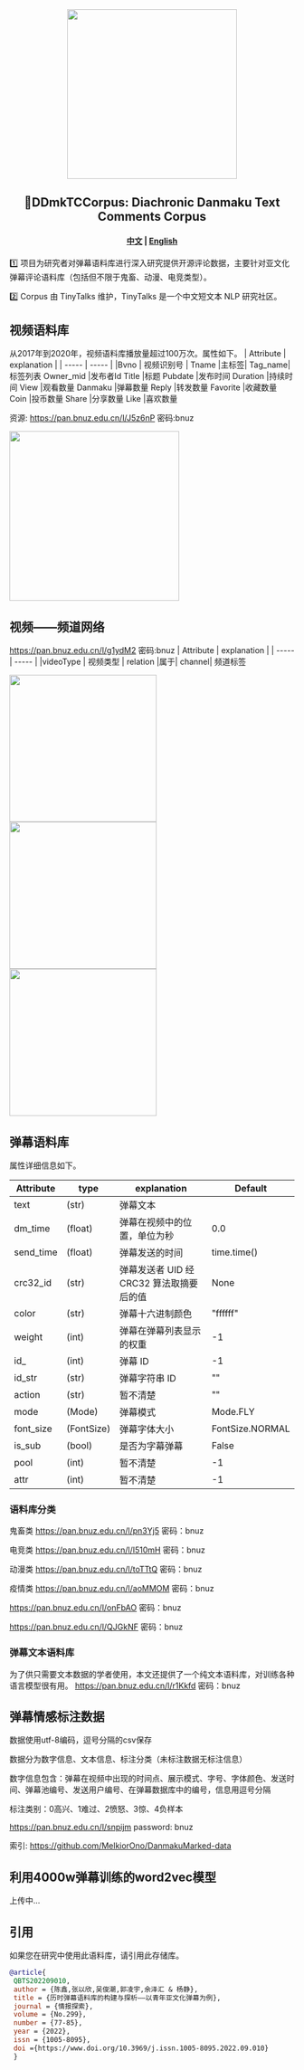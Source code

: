 <div align="center"><img src="https://avatars.githubusercontent.com/u/128916285?s=400&u=8ea76106ce0018439d6d6414b26aea62680712d6&v=4" height="300px"/></div>

<h2 align="center"> 📕DDmkTCCorpus: Diachronic Danmaku Text Comments Corpus</h2>

<h4 align="center">
    <a href="https://github.com/DBsCCorpus">中文</a> |
    <a href="https://github.com/DBsCCorpus">English</a>
</h4>

1️⃣ 项目为研究者对弹幕语料库进行深入研究提供开源评论数据，主要针对亚文化弹幕评论语料库（包括但不限于鬼畜、动漫、电竞类型）。

2️⃣ Corpus 由 TinyTalks 维护，TinyTalks 是一个中文短文本 NLP 研究社区。

## 视频语料库
从2017年到2020年，视频语料库播放量超过100万次。属性如下。
| Attribute | explanation |
| ----- | ----- |
|Bvno	| 视频识别号 |
Tname	|主标签|
Tag_name|	标签列表
Owner_mid	|发布者Id
Title	|标题
Pubdate	|发布时间
Duration	|持续时间
View	|观看数量
Danmaku	|弹幕数量
Reply	|转发数量
Favorite	|收藏数量
Coin	|投币数量
Share	|分享数量
Like	|喜欢数量

资源: https://pan.bnuz.edu.cn/l/J5z6nP 
密码:bnuz

<img src="https://github.com/Chen-X666/bullet-screenCorpus/blob/main/%E5%9B%BE3%20%E8%A7%86%E9%A2%91%E5%B1%9E%E6%80%A7%E7%9A%84%E5%85%B3%E8%81%94%E7%B3%BB%E6%95%B0.png" width="300px">

## 视频——频道网络
https://pan.bnuz.edu.cn/l/g1ydM2 
密码:bnuz
| Attribute | explanation |
| ----- | ----- |
|videoType	| 视频类型 |
relation	|属于|
channel|	频道标签

<img src="https://github.com/Chen-X666/bullet-screenCorpus/blob/main/%E5%9B%BE1%20%E7%94%B5%E7%AB%9E%E7%B1%BB%E5%9E%8B%E9%A2%91%E9%81%93%E5%85%B3%E7%B3%BB%E7%BD%91%E5%9B%BE.png" width="260px"><img src="https://github.com/Chen-X666/bullet-screenCorpus/blob/main/%E5%9B%BE10%20%E9%AC%BC%E7%95%9C%E7%B1%BB%E5%9E%8B%E9%A2%91%E9%81%93%E5%85%B3%E7%B3%BB%E7%BD%91%E5%9B%BE.png" width="260px"><img src="https://github.com/Chen-X666/bullet-screenCorpus/blob/main/%E5%9B%BE11%20%E5%8A%A8%E6%BC%AB%E7%B1%BB%E5%9E%8B%E9%A2%91%E9%81%93%E5%85%B3%E7%B3%BB%E7%BD%91%E5%9B%BE.png" width="260px">

## 弹幕语料库
属性详细信息如下。

| Attribute | type | explanation | Default |
| ----- | ----- |  ----- |  ----- |
text  | (str) | 弹幕文本
dm_time   | (float)  | 弹幕在视频中的位置，单位为秒 | 0.0
send_time |(float)   | 弹幕发送的时间 | time.time()
crc32_id  |(str)     | 弹幕发送者 UID 经 CRC32 算法取摘要后的值 | None
color     |(str)     | 弹幕十六进制颜色 | "ffffff"
weight    |(int)     | 弹幕在弹幕列表显示的权重  | -1
id_       |(int)     | 弹幕 ID | -1
id_str    |(str)     | 弹幕字符串 ID  | ""
action    |(str)     | 暂不清楚 | ""
mode      |(Mode)    | 弹幕模式  | Mode.FLY
font_size |(FontSize)| 弹幕字体大小  | FontSize.NORMAL
is_sub    |(bool)    | 是否为字幕弹幕  | False
pool      |(int)     | 暂不清楚 | -1
attr      |(int)     |暂不清楚 | -1
### 语料库分类

鬼畜类
https://pan.bnuz.edu.cn/l/pn3Yj5
密码：bnuz

电竞类
https://pan.bnuz.edu.cn/l/I510mH
密码：bnuz

动漫类
https://pan.bnuz.edu.cn/l/toTTtQ
密码：bnuz

疫情类
https://pan.bnuz.edu.cn/l/aoMMOM
密码：bnuz

https://pan.bnuz.edu.cn/l/onFbAO
密码：bnuz

https://pan.bnuz.edu.cn/l/QJGkNF
密码：bnuz

### 弹幕文本语料库
为了供只需要文本数据的学者使用，本文还提供了一个纯文本语料库，对训练各种语言模型很有用。
https://pan.bnuz.edu.cn/l/r1Kkfd
密码：bnuz

## 弹幕情感标注数据
数据使用utf-8编码，逗号分隔的csv保存

数据分为数字信息、文本信息、标注分类（未标注数据无标注信息）

数字信息包含：弹幕在视频中出现的时间点、展示模式、字号、字体颜色、发送时间、弹幕池编号、发送用户编号、在弹幕数据库中的编号，信息用逗号分隔

标注类别：0高兴、1难过、2愤怒、3惊、4负样本

https://pan.bnuz.edu.cn/l/snpijm password: bnuz

索引: https://github.com/MelkiorOno/DanmakuMarked-data

## 利用4000w弹幕训练的word2vec模型
上传中...

## 引用

如果您在研究中使用此语料库，请引用此存储库。

```bibtex
@article{
 QBTS202209010,
 author = {陈鑫,张以欣,吴俊潮,郭凌宇,余泽汇 & 杨静},
 title = {历时弹幕语料库的构建与探析——以青年亚文化弹幕为例},
 journal = {情报探索},
 volume = {No.299},
 number = {77-85},
 year = {2022},
 issn = {1005-8095},
 doi ={https://www.doi.org/10.3969/j.issn.1005-8095.2022.09.010}
 }
```

